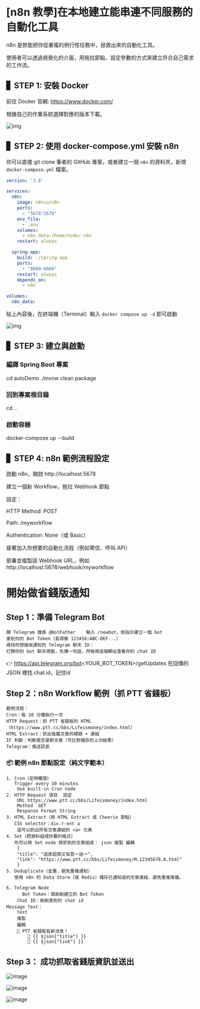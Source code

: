 # [n8n 教學]在本地建立能串連不同服務的自動化工具

n8n 是款能把你從重複的例行性任務中，拯救出來的自動化工具。

使用者可以透過視覺化的介面，用拖拉節點、設定參數的方式來建立符合自己需求的工作流。

## ▋ STEP 1: 安裝 Docker

前往 Docker 官網: https://www.docker.com/

根據自己的作業系統選擇對應的版本下載。

![img](./img/init_n8n/install_docker.png)

## ▋ STEP 2: 使用 docker-compose.yml 安裝 n8n

你可以直接 git clone 筆者的 GitHub 專案，或者建立一個 `n8n` 的資料夾，新增 `docker-compose.yml` 檔案。

```yml
version: '3.8'

services:
  n8n:
    image: n8nio/n8n
    ports:
      - "5678:5678"
    env_file:
      - .env
    volumes:
      - n8n_data:/home/node/.n8n
    restart: always

  spring-app:
    build: ./spring-app
    ports:
      - "8080:8080"
    restart: always
    depends_on:
      - n8n

volumes:
  n8n_data:

```

貼上內容後，在終端機（Terminal）輸入 `docker compose up -d` 即可啟動

![img](./img/init_n8n/docker_compose_up.png)

## ▋ STEP 3: 建立與啟動
### 編譯 Spring Boot 專案
cd autoDemo
./mvnw clean package

### 回到專案根目錄
cd ..

### 啟動容器
docker-compose up --build

## ▋ STEP 4: n8n 範例流程設定
啟動 n8n，開啟 http://localhost:5678

建立一個新 Workflow，拖拉 Webhook 節點

設定：

HTTP Method: POST

Path: /myworkflow

Authentication: None（或 Basic）

接著加入你想要的自動化流程（例如寄信、呼叫 API）

部署並複製該 Webhook URL，例如 http://localhost:5678/webhook/myworkflow

# 開始做省錢版通知
## Step 1：準備 Telegram Bot
    開 Telegram 搜尋 @BotFather    輸入 /newbot，依指示建立一個 bot
    拿到你的 Bot Token（長得像 123456:ABC-DEF...）
    尋找你想接收通知的 Telegram 聊天 ID：
    打開你的 bot 聊天視窗，先傳一句話，然後用這個網址查看你的 chat ID
👉  https://api.telegram.org/bot<YOUR_BOT_TOKEN>/getUpdates
    在回傳的 JSON 裡找 chat.id，記住id

## Step 2：n8n Workflow 範例（抓 PTT 省錢板）
    範例流程：
    Cron：每 10 分鐘執行一次
    HTTP Request：抓 PTT 省錢板的 HTML（https://www.ptt.cc/bbs/Lifeismoney/index.html）
    HTML Extract：抓出每篇文章的標題 + 連結
    IF 判斷：判斷是否是新文章（可比對儲存的上次結果）
    Telegram：推送訊息

### 📦 範例 n8n 節點設定（純文字範本）
    1. Cron（定時觸發）
       Trigger every 10 minutes
        Use built-in Cron node
    2. HTTP Request 項目	設定
        URL	https://www.ptt.cc/bbs/Lifeismoney/index.html
        Method	GET
        Response Format	String
    3. HTML Extract（用 HTML Extract 或 Cheerio 節點）
       CSS selector：div.r-ent a
        這可以抓出所有文章連結的 <a> 元素
    4. Set（把資料組成你要的格式）
       你可以用 Set node 將抓到的文章組成： json 複製 編輯
        {
        "title": "這家超商又有買一送一",
        "link": "https://www.ptt.cc/bbs/Lifeismoney/M.12345678.A.html"
        }
    5. Deduplicate（去重，避免重複通知）
       使用 n8n 的 Data Store（或 Redis）儲存已通知過的文章連結，避免重複推播。
    
    6. Telegram Node
          Bot Token：填剛剛建立的 Bot Token
        Chat ID：剛剛查到的 chat id 
    Message Text：
        text
        複製
        編輯
        📢 PTT 省錢板有新消息！
            📰 {{ $json["title"] }}
            🔗 {{ $json["link"] }}

## Step 3： 成功抓取省錢版資訊並送出

![image](https://github.com/user-attachments/assets/4ccbe380-74c0-4310-be5d-b14a20af8836)

![image](https://github.com/user-attachments/assets/0c62ec12-757f-4a93-961b-902a62ea9312)

![image](https://github.com/user-attachments/assets/da6b7423-a60f-4a87-83a8-377e958a207b)
